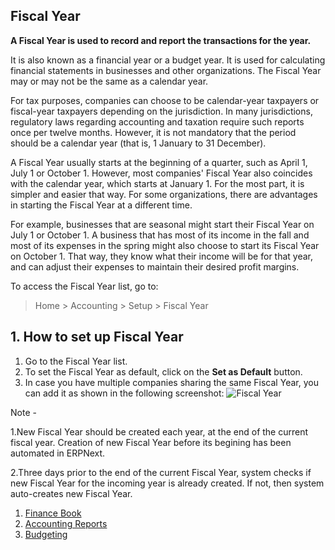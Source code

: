 ## Fiscal Year

**A Fiscal Year is used to record and report the transactions for the year.**

It is also known as a financial year or a budget year. It is used for calculating financial statements in businesses and other organizations. The Fiscal Year may or may not be the same as a calendar year.

For tax purposes, companies can choose to be calendar-year taxpayers or fiscal-year taxpayers depending on the jurisdiction. In many jurisdictions, regulatory laws regarding accounting and taxation require such reports once per twelve months. However, it is not mandatory that the period should be a calendar year (that is, 1 January to 31 December).

A Fiscal Year usually starts at the beginning of a quarter, such as April 1, July 1 or October 1. However, most companies' Fiscal Year also coincides with the calendar year, which starts at January 1. For the most part, it is simpler and easier that way. For some organizations, there are advantages in starting the Fiscal Year at a different time.

For example, businesses that are seasonal might start their Fiscal Year on July 1 or October 1. A business that has most of its income in the fall and most of its expenses in the spring might also choose to start its Fiscal Year on October 1. That way, they know what their income will be for that year, and can adjust their expenses to maintain their desired profit margins.

To access the Fiscal Year list, go to:

> Home > Accounting > Setup > Fiscal Year

## 1\. How to set up Fiscal Year

1.  Go to the Fiscal Year list.
2.  To set the Fiscal Year as default, click on the **Set as Default** button.
3.  In case you have multiple companies sharing the same Fiscal Year, you can add it as shown in the following screenshot: ![Fiscal Year](https://docs.erpnext.com/files/fiscal-year.png)

Note -

1.New Fiscal Year should be created each year, at the end of the current fiscal year. Creation of new Fiscal Year before its begining has been automated in ERPNext.

2.Three days prior to the end of the current Fiscal Year, system checks if new Fiscal Year for the incoming year is already created. If not, then system auto-creates new Fiscal Year.

1.  [Finance Book](https://docs.erpnext.com/docs/v13/user/manual/en/accounts/finance-book)
2.  [Accounting Reports](https://docs.erpnext.com/docs/v13/user/manual/en/accounts/accounting-reports)
3.  [Budgeting](https://docs.erpnext.com/docs/v13/user/manual/en/accounts/budgeting)